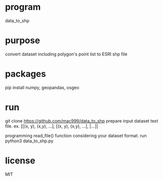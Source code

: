 # program
data_to_shp

# purpose
convert dataset including polygon's point list to ESRI shp file

# packages
pip install numpy, geopandas, osgeo

# run
git clone https://github.com/mac999/data_to_shp
prepare input dataset text file. 
  ex. [[(x, y), (x,y), ...], [(x, y), (x,y), ...], [...]]

programming read_file() function considering your dataset format. 
run python3 data_to_shp.py

# license
MIT
